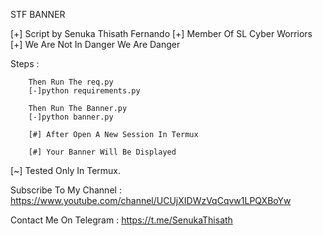 STF BANNER



[+] Script by Senuka Thisath Fernando
[+] Member Of SL Cyber Worriors
[+] We Are Not In Danger We Are Danger




Steps :

        Then Run The req.py
        [-]python requirements.py
        
        Then Run The Banner.py
        [-]python banner.py
        
        [#] After Open A New Session In Termux   
        
        [#] Your Banner Will Be Displayed
                                                                                
[~] Tested Only In Termux.

Subscribe To My Channel : https://www.youtube.com/channel/UCUjXIDWzVqCqvw1LPQXBoYw


Contact Me On Telegram  : https://t.me/SenukaThisath

